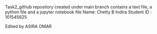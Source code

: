 Task2_github repository created under main branch contains a text file, a python file and a jupyter notebook file
Name: Chetty B Indira
Student ID : 101545625

Edited by ASIRA OMAR
